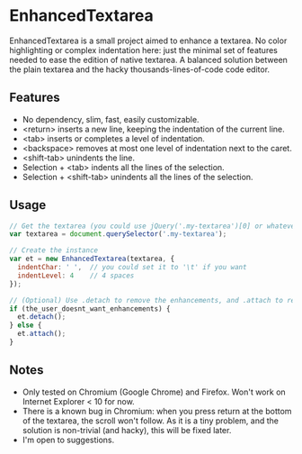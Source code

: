 EnhancedTextarea
================

EnhancedTextarea is a small project aimed to enhance a textarea. No color
highlighting or complex indentation here: just the minimal set of features
needed to ease the edition of native textarea. A balanced solution between the
plain textarea and the hacky thousands-lines-of-code code editor.

Features
--------

* No dependency, slim, fast, easily customizable.
* \<return\> inserts a new line, keeping the indentation of the current line.
* \<tab\> inserts or completes a level of indentation.
* \<backspace\> removes at most one level of indentation next to the caret.
* \<shift-tab\> unindents the line.
* Selection + \<tab\> indents all the lines of the selection.
* Selection + \<shift-tab\> unindents all the lines of the selection.

Usage
-----

```javascript
// Get the textarea (you could use jQuery('.my-textarea')[0] or whatever)
var textarea = document.querySelector('.my-textarea');

// Create the instance
var et = new EnhancedTextarea(textarea, {
  indentChar: ' ',  // you could set it to '\t' if you want
  indentLevel: 4    // 4 spaces
});

// (Optional) Use .detach to remove the enhancements, and .attach to readd them.
if (the_user_doesnt_want_enhancements) {
  et.detach();
} else {
  et.attach();
}
```

Notes
-----

* Only tested on Chromium (Google Chrome) and Firefox. Won't work on Internet Explorer < 10 for now.
* There is a known bug in Chromium: when you press return at the bottom of the textarea, the scroll won't follow. As it is a tiny problem, and the solution is non-trivial (and hacky), this will be fixed later.
* I'm open to suggestions.
